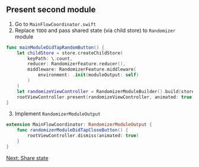 ## Present second module

1. Go to `MainFlowCoordinator.swift`
2. Replace `TODO` and pass shared state (via child store) to `Randomizer` module
```swift
func mainModuleDidTapRandomButton() {
    let childStore = store.createChildStore(
        keyPath: \.count,
        reducer: RandomizerFeature.reducer(),
        middleware: RandomizerFeature.middleware(
            environment: .init(moduleOutput: self)
        )
    )
    let randomizeViewController = RandomizerModuleBuilder().build(store: childStore)
    rootViewController.present(randomizeViewController, animated: true)
}
```
3. Implement `RandomizerModuleOutput`
```swift
extension MainFlowCoordinator: RandomizerModuleOutput {
    func randomizerModuleDidTapCloseButton() {
        rootViewController.dismiss(animated: true)
    }
}
```

[Next: Share state](ShareState.md)
